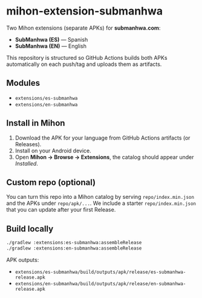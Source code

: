 # mihon-extension-submanhwa

Two Mihon extensions (separate APKs) for **submanhwa.com**:
- **SubManhwa (ES)** — Spanish
- **SubManhwa (EN)** — English

This repository is structured so GitHub Actions builds both APKs automatically on each push/tag and uploads them as artifacts.

## Modules
- `extensions/es-submanhwa`
- `extensions/en-submanhwa`

## Install in Mihon
1. Download the APK for your language from GitHub Actions artifacts (or Releases).
2. Install on your Android device.
3. Open **Mihon → Browse → Extensions**, the catalog should appear under *Installed*.

## Custom repo (optional)
You can turn this repo into a Mihon catalog by serving `repo/index.min.json` and the APKs under `repo/apk/...`. We include a starter `repo/index.min.json` that you can update after your first Release.

## Build locally
```bash
./gradlew :extensions:es-submanhwa:assembleRelease
./gradlew :extensions:en-submanhwa:assembleRelease
```
APK outputs:
- `extensions/es-submanhwa/build/outputs/apk/release/es-submanhwa-release.apk`
- `extensions/en-submanhwa/build/outputs/apk/release/en-submanhwa-release.apk`
